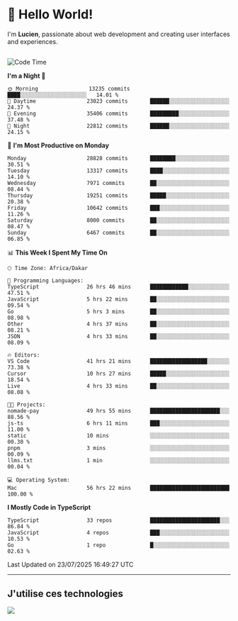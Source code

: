 # 👋 Hello World!

I'm **Lucien**, passionate about web development and creating user interfaces and experiences.

##

<!--START_SECTION:waka-->
![Code Time](http://img.shields.io/badge/Code%20Time-3%2C474%20hrs%2016%20mins-blue)

**I'm a Night 🦉** 

```text
🌞 Morning                13235 commits       ████░░░░░░░░░░░░░░░░░░░░░   14.01 % 
🌆 Daytime                23023 commits       ██████░░░░░░░░░░░░░░░░░░░   24.37 % 
🌃 Evening                35406 commits       █████████░░░░░░░░░░░░░░░░   37.48 % 
🌙 Night                  22812 commits       ██████░░░░░░░░░░░░░░░░░░░   24.15 % 
```
📅 **I'm Most Productive on Monday** 

```text
Monday                   28828 commits       ████████░░░░░░░░░░░░░░░░░   30.51 % 
Tuesday                  13317 commits       ████░░░░░░░░░░░░░░░░░░░░░   14.10 % 
Wednesday                7971 commits        ██░░░░░░░░░░░░░░░░░░░░░░░   08.44 % 
Thursday                 19251 commits       █████░░░░░░░░░░░░░░░░░░░░   20.38 % 
Friday                   10642 commits       ███░░░░░░░░░░░░░░░░░░░░░░   11.26 % 
Saturday                 8000 commits        ██░░░░░░░░░░░░░░░░░░░░░░░   08.47 % 
Sunday                   6467 commits        ██░░░░░░░░░░░░░░░░░░░░░░░   06.85 % 
```


📊 **This Week I Spent My Time On** 

```text
🕑︎ Time Zone: Africa/Dakar

💬 Programming Languages: 
TypeScript               26 hrs 46 mins      ████████████░░░░░░░░░░░░░   47.51 % 
JavaScript               5 hrs 22 mins       ██░░░░░░░░░░░░░░░░░░░░░░░   09.54 % 
Go                       5 hrs 3 mins        ██░░░░░░░░░░░░░░░░░░░░░░░   08.98 % 
Other                    4 hrs 37 mins       ██░░░░░░░░░░░░░░░░░░░░░░░   08.21 % 
JSON                     4 hrs 33 mins       ██░░░░░░░░░░░░░░░░░░░░░░░   08.09 % 

🔥 Editors: 
VS Code                  41 hrs 21 mins      ██████████████████░░░░░░░   73.38 % 
Cursor                   10 hrs 27 mins      █████░░░░░░░░░░░░░░░░░░░░   18.54 % 
Live                     4 hrs 33 mins       ██░░░░░░░░░░░░░░░░░░░░░░░   08.08 % 

🐱‍💻 Projects: 
nomade-pay               49 hrs 55 mins      ██████████████████████░░░   88.56 % 
js-ts                    6 hrs 11 mins       ███░░░░░░░░░░░░░░░░░░░░░░   11.00 % 
static                   10 mins             ░░░░░░░░░░░░░░░░░░░░░░░░░   00.30 % 
pnpm                     3 mins              ░░░░░░░░░░░░░░░░░░░░░░░░░   00.09 % 
llms.txt                 1 min               ░░░░░░░░░░░░░░░░░░░░░░░░░   00.04 % 

💻 Operating System: 
Mac                      56 hrs 22 mins      █████████████████████████   100.00 % 
```

**I Mostly Code in TypeScript** 

```text
TypeScript               33 repos            ██████████████████████░░░   86.84 % 
JavaScript               4 repos             ███░░░░░░░░░░░░░░░░░░░░░░   10.53 % 
Go                       1 repo              █░░░░░░░░░░░░░░░░░░░░░░░░   02.63 % 
```




 Last Updated on 23/07/2025 16:49:27 UTC
<!--END_SECTION:waka-->
---

## J'utilise ces technologies

<p align="left">
  <a href="https://skillicons.dev">
    <img src="https://skillicons.dev/icons?i=ts,js,go,ruby,css,scss,tailwind,react,vite,nextjs,docker,figma,ableton" />
  </a>
</p>

